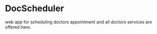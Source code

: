# DocScheduler
web app for scheduling doctors appointment and all doctors services are offered here.
